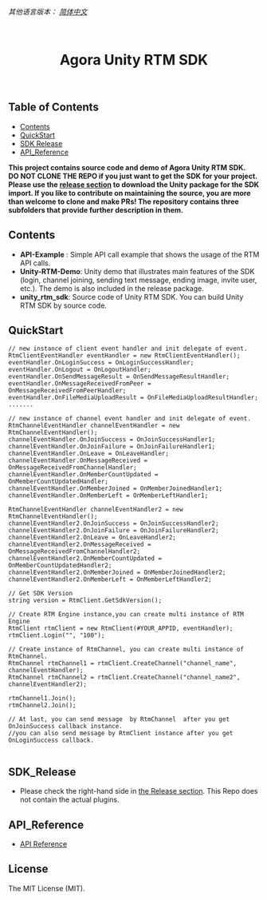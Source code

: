 *其他语言版本： [简体中文](README.zh.md)*

<br />
<p align="center">
  <h1 align="center">Agora Unity RTM SDK</h1>
</p>
</br>

## Table of Contents
* [Contents](#Contents)
* [QuickStart](#QuickStart)
* [SDK Release](#SDK_Release)
* [API_Reference](#API_Reference)

**This project contains source code and demo of  Agora Unity RTM SDK.  
DO NOT CLONE THE REPO if you just want to get the SDK for your project. <br>
Please use the [release section](https://github.com/AgoraIO-Community/Unity-RTM/releases) to download the Unity package for the SDK import. If you like to contribute on maintaining the source, you are more than welcome to clone and make PRs!  The repository contains three subfolders that provide further description in them.**

## Contents

 - **API-Example** : Simple API call example that shows the usage of the RTM API calls.
 - **Unity-RTM-Demo**: Unity demo that illustrates main features of the SDK (login, channel joining, sending text message, ending image, invite user, etc.). The demo is also included in the release package.
 - **unity_rtm_sdk**: Source code of Unity RTM SDK. You can build Unity RTM SDK by source code.
 


## QuickStart
```
// new instance of client event handler and init delegate of event.
RtmClientEventHandler eventHandler = new RtmClientEventHandler();
eventHandler.OnLoginSuccess = OnLoginSuccessHandler;
eventHandler.OnLogout = OnLogoutHandler;
eventHandler.OnSendMessageResult = OnSendMessageResultHandler;
eventHandler.OnMessageReceivedFromPeer = OnMessageReceivedFromPeerHandler;
eventHandler.OnFileMediaUploadResult = OnFileMediaUploadResultHandler;
.......

// new instance of channel event handler and init delegate of event.
RtmChannelEventHandler channelEventHandler = new RtmChannelEventHandler();
channelEventHandler.OnJoinSuccess = OnJoinSuccessHandler1;
channelEventHandler.OnJoinFailure = OnJoinFailureHandler1;
channelEventHandler.OnLeave = OnLeaveHandler;
channelEventHandler.OnMessageReceived = OnMessageReceivedFromChannelHandler;
channelEventHandler.OnMemberCountUpdated = OnMemberCountUpdatedHandler;
channelEventHandler.OnMemberJoined = OnMemberJoinedHandler1;
channelEventHandler.OnMemberLeft = OnMemberLeftHandler1;

RtmChannelEventHandler channelEventHandler2 = new RtmChannelEventHandler();
channelEventHandler2.OnJoinSuccess = OnJoinSuccessHandler2;
channelEventHandler2.OnJoinFailure = OnJoinFailureHandler2;
channelEventHandler2.OnLeave = OnLeaveHandler2;
channelEventHandler2.OnMessageReceived = OnMessageReceivedFromChannelHandler2;
channelEventHandler2.OnMemberCountUpdated = OnMemberCountUpdatedHandler2;
channelEventHandler2.OnMemberJoined = OnMemberJoinedHandler2;
channelEventHandler2.OnMemberLeft = OnMemberLeftHandler2;

// Get SDK Version
string version = RtmClient.GetSdkVersion();

// Create RTM Engine instance,you can create multi instance of RTM Engine
RtmClient rtmClient = new RtmClient(#YOUR_APPID, eventHandler);
rtmClient.Login("", "100");

// Create instance of RtmChannel, you can create multi instance of RtmChannel.
RtmChannel rtmChannel1 = rtmClient.CreateChannel("channel_name", channelEventHandler);
RtmChannel rtmChannel2 = rtmClient.CreateChannel("channel_name2", channelEventHandler2);

rtmChannel1.Join();
rtmChannel2.Join();

// At last, you can send message  by RtmChannel  after you get OnJoinSuccess callback instance.
//you can also send message by RtmClient instance after you get OnLoginSuccess callback.
	
```

## SDK_Release
- Please check the right-hand side in [the Release section](https://github.com/AgoraIO-Community/Unity-RTM/releases).  This Repo does not contain the actual plugins.

## API_Reference

 - [API Reference](https://docs.agora.io/en/Real-time-Messaging/API%20Reference/RTM_java/index.html)

## License
The MIT License (MIT).
